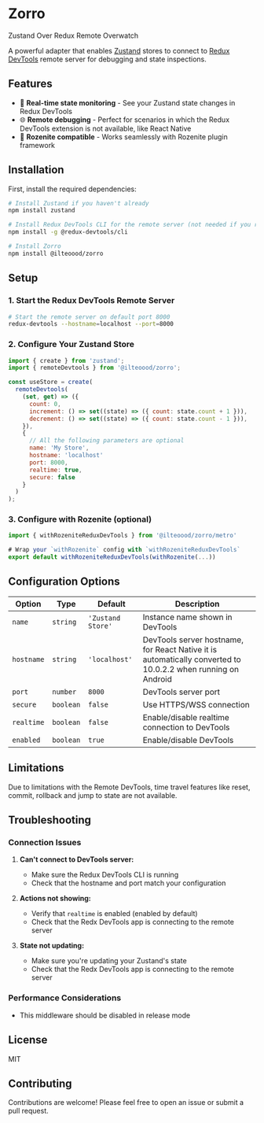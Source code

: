 # Zorro

Zustand Over Redux Remote Overwatch

A powerful adapter that enables [Zustand](https://github.com/pmndrs/zustand) stores to connect to [Redux DevTools](https://github.com/reduxjs/redux-devtools) remote server for debugging and state inspections.

## Features

- 🔄 **Real-time state monitoring** - See your Zustand state changes in Redux DevTools
- 🌐 **Remote debugging** - Perfect for scenarios in which the Redux DevTools extension is not available, like React Native
- 📱 **Rozenite compatible** - Works seamlessly with Rozenite plugin framework

## Installation

First, install the required dependencies:

```bash
# Install Zustand if you haven't already
npm install zustand

# Install Redux DevTools CLI for the remote server (not needed if you re using Rozenite)
npm install -g @redux-devtools/cli

# Install Zorro
npm install @ilteoood/zorro
```

## Setup

### 1. Start the Redux DevTools Remote Server

```bash
# Start the remote server on default port 8000
redux-devtools --hostname=localhost --port=8000
```

### 2. Configure Your Zustand Store

```javascript
import { create } from 'zustand';
import { remoteDevtools } from '@ilteoood/zorro';

const useStore = create(
  remoteDevtools(
    (set, get) => ({
      count: 0,
      increment: () => set((state) => ({ count: state.count + 1 })),
      decrement: () => set((state) => ({ count: state.count - 1 })),
    }),
    {
      // All the following parameters are optional
      name: 'My Store',
      hostname: 'localhost'
      port: 8000,
      realtime: true,
      secure: false
    }
  )
);
```

### 3. Configure with Rozenite (optional)

```javascript
import { withRozeniteReduxDevTools } from '@ilteoood/zorro/metro'

# Wrap your `withRozenite` config with `withRozeniteReduxDevTools`
export default withRozeniteReduxDevTools(withRozenite(...))
```

## Configuration Options

| Option | Type | Default | Description |
|--------|------|---------|-------------|
| `name` | `string` | `'Zustand Store'` | Instance name shown in DevTools |
| `hostname` | `string` | `'localhost'` | DevTools server hostname, for React Native it is automatically converted to 10.0.2.2 when running on Android |
| `port` | `number` | `8000` | DevTools server port |
| `secure` | `boolean` | `false` | Use HTTPS/WSS connection |
| `realtime` | `boolean` | `false` | Enable/disable realtime connection to DevTools |
| `enabled` | `boolean` | `true` | Enable/disable DevTools |

## Limitations

Due to limitations with the Remote DevTools, time travel features like reset, commit, rollback and jump to state are not available.

## Troubleshooting

### Connection Issues

1. **Can't connect to DevTools server:**
   - Make sure the Redux DevTools CLI is running
   - Check that the hostname and port match your configuration

2. **Actions not showing:**
   - Verify that `realtime` is enabled (enabled by default)
   - Check that the Redx DevTools app is connecting to the remote server

3. **State not updating:**
   - Make sure you're updating your Zustand's state
   - Check that the Redx DevTools app is connecting to the remote server

### Performance Considerations
- This middleware should be disabled in release mode

## License

MIT

## Contributing

Contributions are welcome! Please feel free to open an issue or submit a pull request.
